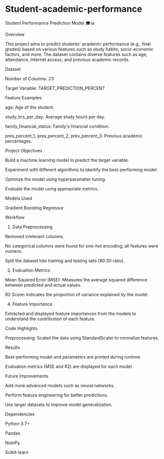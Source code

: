 # Student-academic-performance
Student Performance Prediction Model 🎓📊

Overview

This project aims to predict students' academic performance (e.g., final grades) based on various features such as study habits, socio-economic factors, and more. The dataset contains diverse features such as age, attendance, internet access, and previous academic records.

Dataset

Number of Columns: 23

Target Variable: TARGET_PREDICTION_PERCENT

Feature Examples:

age: Age of the student.

study_hrs_per_day: Average study hours per day.

family_financial_status: Family's financial condition.

prev_percent_1, prev_percent_2, prev_percent_3: Previous academic percentages.

Project Objectives

Build a machine learning model to predict the target variable.

Experiment with different algorithms to identify the best-performing model.

Optimize the model using hyperparameter tuning.

Evaluate the model using appropriate metrics.

Models Used

Gradient Boosting Regressor

Workflow

1. Data Preprocessing

Removed irrelevant columns.

No categorical columns were found for one-hot encoding; all features were numeric.

Split the dataset into training and testing sets (80:20 ratio).



2. Evaluation Metrics

Mean Squared Error (MSE): Measures the average squared difference between predicted and actual values.

R2 Score: Indicates the proportion of variance explained by the model.

4. Feature Importance

Extracted and displayed feature importances from the models to understand the contribution of each feature.

Code Highlights

Preprocessing: Scaled the data using StandardScaler to normalize features.

Results

Best-performing model and parameters are printed during runtime.

Evaluation metrics (MSE and R2) are displayed for each model.

Future Improvements

Add more advanced models such as neural networks.

Perform feature engineering for better predictions.

Use larger datasets to improve model generalization.

Dependencies

Python 3.7+

Pandas

NumPy

Scikit-learn
